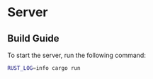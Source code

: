 # Server

## Build Guide

To start the server, run the following command:
```bash
RUST_LOG=info cargo run
```
